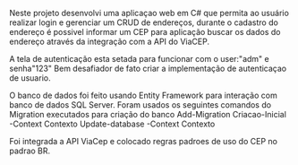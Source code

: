 Neste projeto desenvolvi uma aplicaçao web em C# que permita ao usuário realizar login e gerenciar um CRUD de 
endereços, durante o cadastro do endereço é possivel informar um CEP para aplicação buscar os dados 
do endereço através da integração com a API do ViaCEP.

A tela de autenticação esta setada para funcionar com o user:"adm" e senha"123"
Bem desafiador de fato criar a implementação de autenticaçao de usuario. 

O banco de dados foi feito usando Entity Framework para interação com banco de dados SQL Server. 
Foram usados os seguintes comandos do Migration executados para criação do banco
Add-Migration Criacao-Inicial -Context Contexto
Update-database -Context Contexto

Foi integrada a API ViaCep e colocado regras padroes de uso do CEP no padrao BR.
